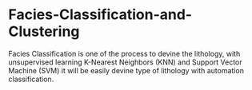 # Facies-Classification-and-Clustering
Facies Classification is one of the process to devine the lithology, with unsupervised learning K-Nearest Neighbors (KNN) and Support Vector Machine (SVM) it will be easily devine type of lithology with automation classification.
